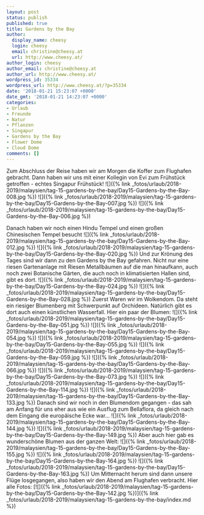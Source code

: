 ```yaml
---
layout: post
status: publish
published: true
title: Gardens by the Bay
author:
  display_name: cheesy
  login: cheesy
  email: christine@cheesy.at
  url: http://www.cheesy.at/
author_login: cheesy
author_email: christine@cheesy.at
author_url: http://www.cheesy.at/
wordpress_id: 35334
wordpress_url: http://www.cheesy.at/?p=35334
date: '2018-01-21 15:23:07 +0000'
date_gmt: '2018-01-21 14:23:07 +0000'
categories:
- Urlaub
- Freunde
- Natur
- Pflanzen
- Singapur
- Gardens by the Bay
- Flower Dome
- Cloud Dome
comments: []
---
```

Zum Abschluss der Reise haben wir am Morgen die Koffer zum Flughafen gebracht. Dann haben wir uns mit einer Kollegin von Evi zum Frühstück getroffen - echtes Singapur Frühstück!
![]({% link _fotos/urlaub/2018-2019/malaysien/tag-15-gardens-by-the-bay/Day15-Gardens-by-the-Bay-008.jpg %})
![]({% link _fotos/urlaub/2018-2019/malaysien/tag-15-gardens-by-the-bay/Day15-Gardens-by-the-Bay-007.jpg %})
![]({% link _fotos/urlaub/2018-2019/malaysien/tag-15-gardens-by-the-bay/Day15-Gardens-by-the-Bay-006.jpg %})
<!--more-->
Danach haben wir noch einen Hindu Tempel und einen großen Chinesischen Tempel besucht
![]({% link _fotos/urlaub/2018-2019/malaysien/tag-15-gardens-by-the-bay/Day15-Gardens-by-the-Bay-012.jpg %})
![]({% link _fotos/urlaub/2018-2019/malaysien/tag-15-gardens-by-the-bay/Day15-Gardens-by-the-Bay-020.jpg %})
Und zur Krönung des Tages sind wir dann zu den Gardens by the Bay gefahren. Nicht nur eine riesen Gartenanlage mit Riesen Metallbäumen auf die man hinaufkann, auch noch zwei Botanische Gärten, die auch noch in klimatisierten Hallen sind, gibt es dort.
![]({% link _fotos/urlaub/2018-2019/malaysien/tag-15-gardens-by-the-bay/Day15-Gardens-by-the-Bay-024.jpg %})
![]({% link _fotos/urlaub/2018-2019/malaysien/tag-15-gardens-by-the-bay/Day15-Gardens-by-the-Bay-028.jpg %})
Zuerst Waren wir im Wolkendom. Da steht ein riesiger Blumenberg mit Schwerpunkt auf Orchideen. Natürlich gibt es dort auch einen künstlichen Wasserfall.
Hier ein paar der Blumen:
![]({% link _fotos/urlaub/2018-2019/malaysien/tag-15-gardens-by-the-bay/Day15-Gardens-by-the-Bay-051.jpg %})
![]({% link _fotos/urlaub/2018-2019/malaysien/tag-15-gardens-by-the-bay/Day15-Gardens-by-the-Bay-054.jpg %})
![]({% link _fotos/urlaub/2018-2019/malaysien/tag-15-gardens-by-the-bay/Day15-Gardens-by-the-Bay-055.jpg %})
![]({% link _fotos/urlaub/2018-2019/malaysien/tag-15-gardens-by-the-bay/Day15-Gardens-by-the-Bay-059.jpg %})
![]({% link _fotos/urlaub/2018-2019/malaysien/tag-15-gardens-by-the-bay/Day15-Gardens-by-the-Bay-066.jpg %})
![]({% link _fotos/urlaub/2018-2019/malaysien/tag-15-gardens-by-the-bay/Day15-Gardens-by-the-Bay-073.jpg %})
![]({% link _fotos/urlaub/2018-2019/malaysien/tag-15-gardens-by-the-bay/Day15-Gardens-by-the-Bay-114.jpg %})
![]({% link _fotos/urlaub/2018-2019/malaysien/tag-15-gardens-by-the-bay/Day15-Gardens-by-the-Bay-133.jpg %})
Danach sind wir noch in den Blumendom gegangen - das sah am Anfang für uns eher aus wie ein Ausflug zum Bellaflora, da gleich nach dem Eingang die europäische Ecke war...
![]({% link _fotos/urlaub/2018-2019/malaysien/tag-15-gardens-by-the-bay/Day15-Gardens-by-the-Bay-144.jpg %})
![]({% link _fotos/urlaub/2018-2019/malaysien/tag-15-gardens-by-the-bay/Day15-Gardens-by-the-Bay-149.jpg %})
Aber auch hier gab es wunderschöne Blumen aus der ganzen Welt:
![]({% link _fotos/urlaub/2018-2019/malaysien/tag-15-gardens-by-the-bay/Day15-Gardens-by-the-Bay-155.jpg %})
![]({% link _fotos/urlaub/2018-2019/malaysien/tag-15-gardens-by-the-bay/Day15-Gardens-by-the-Bay-164.jpg %})
![]({% link _fotos/urlaub/2018-2019/malaysien/tag-15-gardens-by-the-bay/Day15-Gardens-by-the-Bay-163.jpg %})
Um Mitternacht herum sind dann unsere Flüge losgegangen, also haben wir den Abend am Flughafen verbracht.
Hier alle Fotos:
[![]({% link _fotos/urlaub/2018-2019/malaysien/tag-15-gardens-by-the-bay/Day15-Gardens-by-the-Bay-142.jpg %})]({% link _fotos/urlaub/2018-2019/malaysien/tag-15-gardens-by-the-bay/index.md %})
